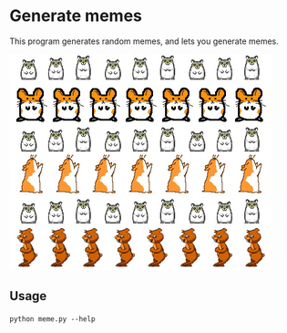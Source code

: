 # Generate memes
This program generates random memes, and lets you generate memes.

![Alt Text](pics/hamster.gif)

## Usage
`python meme.py --help`